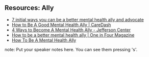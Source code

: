 ## Resources: Ally

* [7 initial ways you can be a better mental health ally and advocate](https://mashable.com/2016/05/31/mental-health-ally/#EA6Wb40f88qI)
* [How to Be A Good Mental Health Ally | CareDash](https://www.caredash.com/articles/how-to-be-a-good-mental-health-ally)
* [4 Ways to Become A Mental Health Ally - Jefferson Center](https://www.jcmh.org/mentalhealthally/)
* [How to be a better mental health ally | One in Four Magazine](http://www.oneinfourmag.org/index.php/one-in-four-spring-2013-how-to-be-a-better-mental-health-ally/)
* [How To Be A Mental Health Ally](https://www.theodysseyonline.com/lemon-water-for-one-week)


note:
    Put your speaker notes here.
    You can see them pressing 's'.
